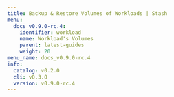 ```yaml
---
title: Backup & Restore Volumes of Workloads | Stash
menu:
  docs_v0.9.0-rc.4:
    identifier: workload
    name: Workload's Volumes
    parent: latest-guides
    weight: 20
menu_name: docs_v0.9.0-rc.4
info:
  catalog: v0.2.0
  cli: v0.3.0
  version: v0.9.0-rc.4
---
```


